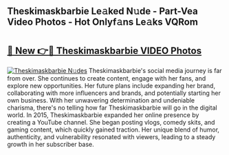 ## Theskimaskbarbie Le𝚊ked N𝚞de - Part-Vea Video Photos - Hot Onlyf𝚊ns Le𝚊ks VQRom

# <h2><a href="http://ab17146.deff.icu/?id=Theskimaskbarbie">🔗 New 👉🔴 Theskimaskbarbie VIDEO Photos</a></h2>

[![Theskimaskbarbie N𝚞des](https://i.imgur.com/rIISA9y.gif)](http://ab17146.deff.icu/?id=Theskimaskbarbie)
Theskimaskbarbie's social media journey is far from over. She continues to create content, engage with her fans, and explore new opportunities. Her future plans include expanding her brand, collaborating with more influencers and brands, and potentially starting her own business. With her unwavering determination and undeniable charisma, there's no telling how far Theskimaskbarbie will go in the digital world. In 2015, Theskimaskbarbie expanded her online presence by creating a YouTube channel. She began posting vlogs, comedy skits, and gaming content, which quickly gained traction. Her unique blend of humor, authenticity, and vulnerability resonated with viewers, leading to a steady growth in her subscriber base.
